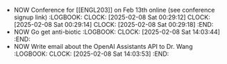 - NOW Conference for [[ENGL203]] on Feb 13th online (see conference signup link)
  :LOGBOOK:
  CLOCK: [2025-02-08 Sat 00:29:12]
  CLOCK: [2025-02-08 Sat 00:29:14]
  CLOCK: [2025-02-08 Sat 00:29:18]
  :END:
- NOW Go get anti-biotic
  :LOGBOOK:
  CLOCK: [2025-02-08 Sat 14:03:44]
  :END:
- NOW Write email about the OpenAI Assistants API to Dr. Wang
  :LOGBOOK:
  CLOCK: [2025-02-08 Sat 14:03:53]
  :END: